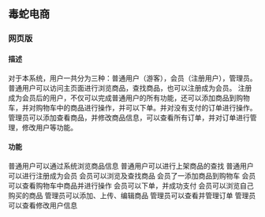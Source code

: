 ## 毒蛇电商

### 网页版 
     
#### 描述
 对于本系统，用户一共分为三种：普通用户（游客），会员（注册用户），管理员。
普通用户可以访问主页面进行浏览商品，查找商品，也可以注册成为会员。
注册成为会员后的用户，不仅可以完成普通用户的所有功能，还可以添加商品到购物车，并对购物车中的商品进行操作，并可以下单。并对没有支付的订单进行操作。
管理员可以添加查看商品，并修改商品信息，可以查看所有订单，并对订单进行管理，修改用户等功能。

#### 功能

普通用户可以通过系统浏览商品信息
普通用户可以进行上架商品的查找
普通用户可以进行注册成为会员
会员可以浏览及查找商品
会员了一添加商品到购物车
会员可以查看购物车中商品并进行操作
会员可以下单，并成功支付
会员可以浏览自己购买的商品
管理员可以添加、上传、编辑商品
管理员可以查看并管理订单
管理员可以查看修改用户信息
